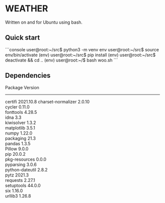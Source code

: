 # WEATHER

Written on and for Ubuntu using bash.

## Quick start
´´´console
user@root:~/src$ python3 -m venv env
user@root:~/src$ source env/bin/activate
(env) user@root:~/src$ pip install <packages listed below>
(env) user@root:~/src$ deactivate && cd ..
(env) user@root:~/$ bash woo.sh
´´´

## Dependencies
Package            Version  
------------------ ---------
certifi            2021.10.8
charset-normalizer 2.0.10   
cycler             0.11.0   
fonttools          4.28.5   
idna               3.3      
kiwisolver         1.3.2    
matplotlib         3.5.1    
numpy              1.22.0   
packaging          21.3     
pandas             1.3.5    
Pillow             9.0.0    
pip                20.0.2   
pkg-resources      0.0.0    
pyparsing          3.0.6    
python-dateutil    2.8.2    
pytz               2021.3   
requests           2.27.1   
setuptools         44.0.0   
six                1.16.0   
urllib3            1.26.8   
